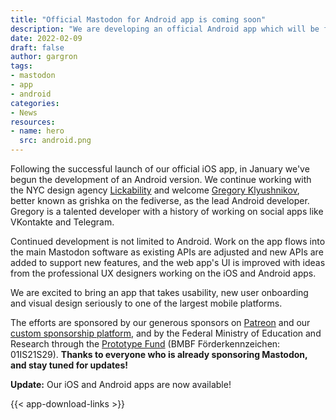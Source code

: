 ```yaml
---
title: "Official Mastodon for Android app is coming soon"
description: "We are developing an official Android app which will be free and focused on helping new users get started on the fediverse"
date: 2022-02-09
draft: false
author: gargron
tags:
- mastodon
- app
- android
categories:
- News
resources:
- name: hero
  src: android.png
---
```


Following the successful launch of our official iOS app, in January we've begun the development of an Android version. We continue working with the NYC design agency [Lickability](https://lickability.com/) and welcome [Gregory Klyushnikov](https://grishka.me/), better known as grishka on the fediverse, as the lead Android developer. Gregory is a talented developer with a history of working on social apps like VKontakte and Telegram.

Continued development is not limited to Android. Work on the app flows into the main Mastodon software as existing APIs are adjusted and new APIs are added to support new features, and the web app's UI is improved with ideas from the professional UX designers working on the iOS and Android apps.

We are excited to bring an app that takes usability, new user onboarding and visual design seriously to one of the largest mobile platforms.

The efforts are sponsored by our generous sponsors on [Patreon](https://patreon.com/mastodon) and our [custom sponsorship platform](https://sponsor.joinmastodon.org), and by the Federal Ministry of Education and Research through the [Prototype Fund](https://prototypefund.de/project/mastodon-mobile-apps-und-e2e-verschluesselung/) (BMBF Förderkennzeichen: 01IS21S29). **Thanks to everyone who is already sponsoring Mastodon, and stay tuned for updates!**

**Update:** Our iOS and Android apps are now available!

{{< app-download-links >}}

